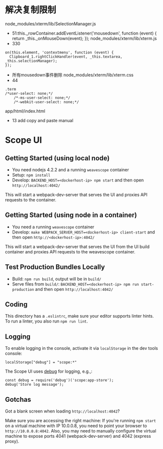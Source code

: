 # 解决复制限制
node_modules/xterm/lib/SelectionManager.js
- 51:this._rowContainer.addEventListener('mousedown', function (event) { return _this._onMouseDown(event); });
node_modules/xterm/lib/xterm.js
- 330
```
on(this.element, 'contextmenu', function (event) {
  Clipboard_1.rightClickHandler(event, _this.textarea, _this.selectionManager);
});
```
- 所有mousedown事件删除
node_modules/xterm/lib/xterm.css
- 44
```
.term
/*user-select: none;*/
    /*-ms-user-select: none;*/
    /*-webkit-user-select: none;*/
```
app/html/index.html
- 13 
add copy and paste manual

# Scope UI

## Getting Started (using local node)

- You need nodejs 4.2.2 and a running `weavescope` container
- Setup: `npm install`
- Develop: `BACKEND_HOST=<dockerhost-ip> npm start` and then open `http://localhost:4042/`

This will start a webpack-dev-server that serves the UI and proxies API requests to the container.

## Getting Started (using node in a container)

- You need a running `weavescope` container
- Develop: `make WEBPACK_SERVER_HOST=<dockerhost-ip> client-start` and then open `http://<dockerhost-ip>:4042/`

This will start a webpack-dev-server that serves the UI from the UI build container and proxies API requests to the weavescope container.

## Test Production Bundles Locally

- Build: `npm run build`, output will be in `build/`
- Serve files from `build/`: `BACKEND_HOST=<dockerhost-ip> npm run start-production` and then open `http://localhost:4042/`

## Coding

This directory has a `.eslintrc`, make sure your editor supports linter hints.
To run a linter, you also run `npm run lint`.

## Logging

To enable logging in the console, activate it via `localStorage` in the dev tools console:

```
localStorage["debug"] = "scope:*"
```

The Scope UI uses [debug](https://www.npmjs.com/package/debug) for logging, e.g.,:

```
const debug = require('debug')('scope:app-store');
debug('Store log message');
```

## Gotchas

Got a blank screen when loading `http://localhost:4042`?

Make sure you are accessing the right machine:
If you're running `npm start` on a virtual machine with IP 10.0.0.8, you need to point your browser to `http://10.0.0.8:4042`.
Also, you may need to manually configure the virtual machine to expose ports 4041 (webpack-dev-server) and 4042 (express proxy).
